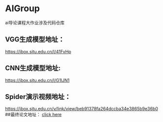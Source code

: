 # AIGroup
ai导论课程大作业涉及代码仓库

## VGG生成模型地址：  
https://jbox.sjtu.edu.cn/l/41FvHp   
## CNN生成模型地址:  
https://jbox.sjtu.edu.cn/l/G1lJN1  
## Spider演示视频地址：  
https://jbox.sjtu.edu.cn/v/link/view/beb91378fa264dccba34e3865b9e36b0   
##最终论文地址：
[click here](./report/final_report/AI_final_report.pdf)
